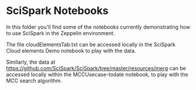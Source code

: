 # SciSpark Notebooks

In this folder you'll find some of the notebooks currently demonstrating how to use SciSpark in the Zeppelin environment. 

The file cloudElementsTab.txt can be accessed locally in the SciSpark Cloud elements Demo notebook to play with the data. 

Similarly, the data at https://github.com/SciSpark/SciSpark/tree/master/resources/merg can be accessed locally within the MCCUsecase-todate notebook, to play with the MCC search algorithm. 
